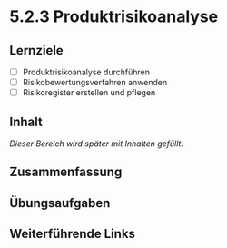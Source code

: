 # 5.2.3 Produktrisikoanalyse

## Lernziele

- [ ] Produktrisikoanalyse durchführen
- [ ] Risikobewertungsverfahren anwenden
- [ ] Risikoregister erstellen und pflegen

## Inhalt

_Dieser Bereich wird später mit Inhalten gefüllt._

## Zusammenfassung

## Übungsaufgaben

## Weiterführende Links
